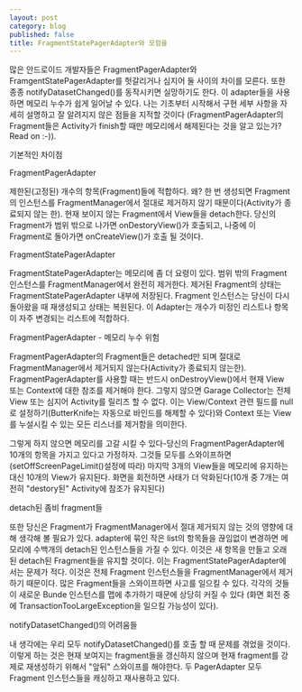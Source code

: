 ```yaml
---
layout: post
category: blog
published: false
title: FragmentStatePagerAdapter와 모험을
---
```

많은 안드로이드 개발자들은 FragmentPagerAdapter와 FramgentStatePagerAdapter를 헛갈리거나 심지어 둘 사이의 차이를 모른다. 또한 종종 notifyDatasetChanged()를 동작시키면 실망하기도 한다. 이 adapter들을 사용하면 메모리 누수가 쉽게 일어날 수 있다. 나는 기초부터 시작해서 구현 세부 사항을 자세히 설명하고 잘 알려지지 않은 점들을 지적할 것이다 (FragmentPagerAdapter의 Fragment들은 Activity가 finish할 때만 메모리에서 해제된다는 것을 알고 있는가? Read on :-)).

기본적인 차이점

FragmentPagerAdapter

제한된(고정된) 개수의 항목(Fragment)들에 적합하다. 왜? 한 번 생성되면 Fragment의 인스턴스를 FragmentManager에서 절대로 제거하지 않기 때문이다(Activity가 종료되지 않는 한). 현재 보이지 않는 Fragment에서 View들을 detach한다. 당신의 Fragment가 범위 밖으로 나가면 onDestoryView()가 호출되고, 나중에 이 Fragment로 돌아가면 onCreateView()가 호출 될 것이다.

FragmentStatePagerAdapter

FragmentStatePagerAdapter는 메모리에 좀 더 요령이 있다. 범위 밖의 Fragment 인스턴스를 FragmentManager에서 완전히 제거한다. 제거된 Fragment의 상태는 FragmentStatePagerAdapter 내부에 저장된다. Fragment 인스턴스는 당신이 다시 돌아왔을 때 재생성되고 상태는 복원된다. 이 Adapter는 개수가 미정인 리스트나 항목이 자주 변경되는 리스트에 적합하다.

FragmentPagerAdapter - 메모리 누수 위험

FragmentPagerAdapter의 Fragment들은 detached만 되며 절대로 FragmentManager에서 제거되지 않는다(Activity가 종료되지 않는한). FragmentPagerAdapter를 사용할 때는 반드시 onDestroyView()에서 현재 View 또는 Context에 대한 참조를 제거해야 한다. 그렇지 않으면 Garage Collector는 전체 View 또는 심지어 Activity를 릴리즈 할 수 없다. 이는 View/Context 관련 필드를 null로 설정하기(ButterKnife는 자동으로 바인드를 해제할 수 있다)와 Context 또는 View를 누설시킬 수 있는 모든 리스너를 제거함을 의미한다.

그렇게 하지 않으면 메모리를 고갈 시킬 수 있다-당신의 FragmentPagerAdapter에 10개의 항목을 가지고 있다고 가정하자. 그것들 모두를 스와이프하면 (setOffScreenPageLimit()설정에 따라) 마지막 3개의 View들을 메모리에 유지하는 대신 10개의 View가 유지된다. 화면을 회전하면 사태가 더 악화된다(10개 중 7개는 여전히 "destory된" Activity에 참조가 유지된다)

detach된 좀비 fragment들

또한 당신은 Fragment가 FragmentManager에서 절대 제거되지 않는 것의 영향에 대해 생각해 볼 필요가 있다. adapter에 묶인 작은 list의 항목들을 끊임없이 변경하면 메모리에 수백개의 detach된 인스턴스들을 가질 수 있다. 이것은 새 항목을 만들고 오래된 detach된 Fragment들을 유지할 것이다. 이는 FragmentStatePagerAdapter에서는 문제가 적다. 이것은 전체 Fragment 인스턴스들을 FragmentManager에서 제거하기 때문이다. 많은 Fragment들을 스와이프하면 사고를 일으킬 수 있다. 각각의 것들이 새로운 Bunde 인스턴스를 맵에 추가하기 때문에 상당히 커질 수 있다 (화면 회전 중에 TransactionTooLargeException을 일으킬 가능성이 있다).

notifyDatasetChanged()의 어려움들

내 생각에는 우리 모두 notifyDatasetChanged()를 호출 할 때 문제를 겪었을 것이다. 이렇게 하는 것은 현재 보여지는 fragment들을 갱신하지 않으며 현재 fragment를 강제로 재생성하기 위해서 "앞뒤" 스와이프를 해야한다. 두 PagerAdapter 모두 Fragment 인스턴스들을 캐싱하고 재사용하고 있다. 
